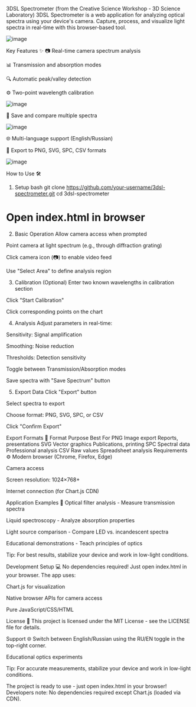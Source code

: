 3DSL Spectrometer (from the Creative Science Workshop - 3D Science Laboratory)
3DSL Spectrometer is a web application for analyzing optical spectra using your device's camera. Capture, process, and visualize light spectra in real-time with this browser-based tool.

![image](https://github.com/user-attachments/assets/325a8daa-e072-4a59-944c-ba919567d4e1)


Key Features ✨
📷 Real-time camera spectrum analysis

📊 Transmission and absorption modes

🔍 Automatic peak/valley detection

⚙️ Two-point wavelength calibration


![image](https://github.com/user-attachments/assets/0b3e8467-2b6b-4c53-b2a9-e09a1e3a7da7)


💾 Save and compare multiple spectra

![image](https://github.com/user-attachments/assets/c4c691f3-68e0-45f5-ab8b-54d035a7f8f2)


🌐 Multi-language support (English/Russian)

📁 Export to PNG, SVG, SPC, CSV formats

![image](https://github.com/user-attachments/assets/c0d3c13e-7a4e-4a69-9d69-6bbfcbfb381e)


How to Use 🛠️
1. Setup
bash
git clone https://github.com/your-username/3dsl-spectrometer.git
cd 3dsl-spectrometer
# Open index.html in browser
2. Basic Operation
Allow camera access when prompted

Point camera at light spectrum (e.g., through diffraction grating)

Click camera icon (📷) to enable video feed

Use "Select Area" to define analysis region

3. Calibration (Optional)
Enter two known wavelengths in calibration section

Click "Start Calibration"

Click corresponding points on the chart

4. Analysis
Adjust parameters in real-time:

Sensitivity: Signal amplification

Smoothing: Noise reduction

Thresholds: Detection sensitivity

Toggle between Transmission/Absorption modes

Save spectra with "Save Spectrum" button

5. Export Data
Click "Export" button

Select spectra to export

Choose format: PNG, SVG, SPC, or CSV

Click "Confirm Export"

Export Formats 📁
Format	Purpose	Best For
PNG	Image export	Reports, presentations
SVG	Vector graphics	Publications, printing
SPC	Spectral data	Professional analysis
CSV	Raw values	Spreadsheet analysis
Requirements ⚙️
Modern browser (Chrome, Firefox, Edge)

Camera access

Screen resolution: 1024×768+

Internet connection (for Chart.js CDN)

Application Examples 🧪
Optical filter analysis - Measure transmission spectra

Liquid spectroscopy - Analyze absorption properties

Light source comparison - Compare LED vs. incandescent spectra

Educational demonstrations - Teach principles of optics

Tip: For best results, stabilize your device and work in low-light conditions.

Development Setup 💻
No dependencies required! Just open index.html in your browser. The app uses:

Chart.js for visualization

Native browser APIs for camera access

Pure JavaScript/CSS/HTML

License 📄
This project is licensed under the MIT License - see the LICENSE file for details.

Support 🌐
Switch between English/Russian using the RU/EN toggle in the top-right corner.

Educational optics experiments

Tip: For accurate measurements, stabilize your device and work in low-light conditions.

The project is ready to use - just open index.html in your browser! Developers note: No dependencies required except Chart.js (loaded via CDN).
